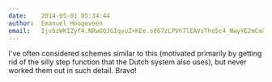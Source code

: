 ```yaml
---
date:    2014-05-01 05:34:44
author:  Emanuel Hoogeveen
email:   IjvbzWKIZyf4.NRwOQJGIqvuZ+KEe.sd67zLPVh7lEAVsThe5c4_NwyYE2mCmXbXRc
---
```


I've often considered schemes similar to this (motivated primarily by
getting rid of the silly step function that the Dutch system also
uses), but never worked them out in such detail. Bravo!
